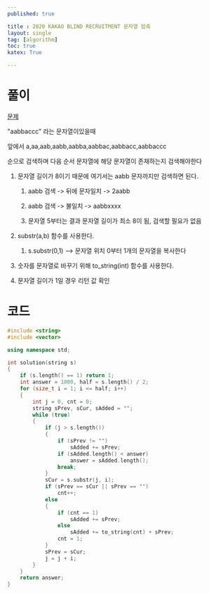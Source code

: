 ```yaml
---
published: true

title : 2020 KAKAO BLIND RECRUITMENT 문자열 압축
layout: single
tag: [algorithm]
toc: true
katex: True

---
```


# 풀이

[문제](https://school.programmers.co.kr/learn/courses/30/lessons/60057)

"aabbaccc" 라는 문자열이있을때

앞에서 a,aa,aab,aabb,aabba,aabbac,aabbacc,aabbaccc

순으로 검색하며 다음 순서 문자열에 해당 문자열이 존재하는지 검색해야한다

1. 문자열 길이가 8이기 때문에 여기서는 aabb 문자까지만 검색하면 된다.
   
   1. aabb 검색 -&gt; 뒤에 문자일치 -&gt; 2aabb
   
   2. aabb 검색 -&gt; 불일치 -&gt; aabbxxxx
   
   3. 문자열 5부터는 결과 문자열 길이가 최소 8이 됨, 검색할 필요가 없음

2. substr(a,b) 함수를 사용한다.
   
   1. s.substr(0,1) --&gt; 문자열 위치 0부터 1개의 문자열을 복사한다

3. 숫자를 문자열로 바꾸기 위해 to_string(int) 함수를 사용한다.

4. 문자열 길이가 1일 경우 리턴 값 확인

# 코드

```cpp
#include <string>
#include <vector>

using namespace std;

int solution(string s)
{
    if (s.length() == 1) return 1;
    int answer = 1000, half = s.length() / 2;
    for (size_t i = 1; i <= half; i++)
    {
        int j = 0, cnt = 0;
        string sPrev, sCur, sAdded = "";
        while (true)
        {
            if (j > s.length())
            {
                if (sPrev != "")
                    sAdded += sPrev;
                if (sAdded.length() < answer)
                    answer = sAdded.length();
                break;
            }
            sCur = s.substr(j, i);
            if (sPrev == sCur || sPrev == "")
                cnt++;
            else
            {
                if (cnt == 1)
                    sAdded += sPrev;
                else
                    sAdded += to_string(cnt) + sPrev;
                cnt = 1;
            }
            sPrev = sCur;
            j = j + i;
        }
    }
    return answer;
}
```
